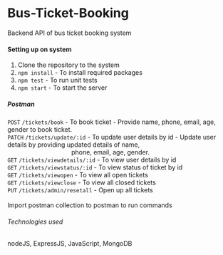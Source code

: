﻿# Bus-Ticket-Booking
 Backend API of bus ticket booking system

 #### Setting up on system
 1. Clone the repository to the system
 2. `npm install` - To install required packages
 3. `npm test` - To run unit tests
 4. `npm start` - To start the server


##### Postman

`POST` `/tickets/book` - To book ticket   - Provide name, phone, email, age, gender to book ticket.<br />
`PATCH` `/tickets/update/:id` - To update user details by id - Update user details by providing updated details of name,<br />
&emsp; &emsp; &emsp; &emsp; &emsp; &emsp; &emsp; &emsp; phone, email, age,  gender.<br />
`GET` `/tickets/viewdetails/:id` - To view user details by id<br />
`GET` `/tickets/viewstatus/:id` - To view status of ticket by id<br />
`GET` `/tickets/viewopen` - To view all open tickets<br />
`GET` `/tickets/viewclose` - To view all closed tickets<br />
`PUT` `/tickets/admin/resetall` - Open up all tickets<br />
<br />
Import postman collection to postman to run commands<br />

###### Technologies used
nodeJS, ExpressJS, JavaScript, MongoDB
 
